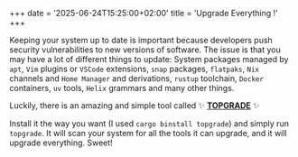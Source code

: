 +++
date = '2025-06-24T15:25:00+02:00'
title = 'Upgrade Everything !'
+++

Keeping your system up to date is important because developers push security vulnerabilities to new versions of software.
The issue is that you may have a lot of different things to update: System packages managed by `apt`, `Vim` plugins or `VSCode` extensions, `snap` packages, `flatpaks`, `Nix` channels and `Home Manager` and derivations, `rustup` toolchain, `Docker` containers, `uv` tools, `Helix` grammars and many other things.

Luckily, there is an amazing and simple tool called ✨ [**TOPGRADE**](https://github.com/topgrade-rs/topgrade/) ✨

Install it the way you want (I used `cargo binstall topgrade`) and simply run `topgrade`. It will scan your system for all the tools it can upgrade, and it will upgrade everything. Sweet!


